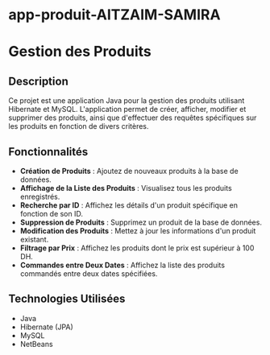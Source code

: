 # app-produit-AITZAIM-SAMIRA
# Gestion des Produits

## Description

Ce projet est une application Java pour la gestion des produits utilisant Hibernate et MySQL. L'application permet de créer, afficher, modifier et supprimer des produits, ainsi que d'effectuer des requêtes spécifiques sur les produits en fonction de divers critères.

## Fonctionnalités

- **Création de Produits** : Ajoutez de nouveaux produits à la base de données.
- **Affichage de la Liste des Produits** : Visualisez tous les produits enregistrés.
- **Recherche par ID** : Affichez les détails d'un produit spécifique en fonction de son ID.
- **Suppression de Produits** : Supprimez un produit de la base de données.
- **Modification des Produits** : Mettez à jour les informations d'un produit existant.
- **Filtrage par Prix** : Affichez les produits dont le prix est supérieur à 100 DH.
- **Commandes entre Deux Dates** : Affichez la liste des produits commandés entre deux dates spécifiées.

## Technologies Utilisées

- Java
- Hibernate (JPA)
- MySQL
- NetBeans

 
